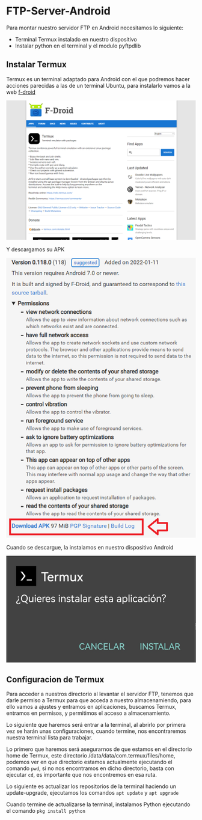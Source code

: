 # FTP-Server-Android

Para montar nuestro servidor FTP en Android necesitamos lo siguiente:
- Terminal Termux instalado en nuestro dispositivo
- Instalar python en el terminal y el modulo pyftpdlib

## Instalar Termux

Termux es un terminal adaptado para Android con el que podremos hacer acciones parecidas a las de un terminal Ubuntu, para instalarlo vamos a la web [f-droid](https://f-droid.org/en/packages/com.termux/) 

![imagen1](/images/img1.PNG)

Y descargamos su APK

![imagen2](/images/img2.png)

Cuando se descargue, la instalamos en nuestro dispositivo Android

![imagen3](/images/img3.png)

## Configuracion de Termux

Para acceder a nuestros directorio al levantar el servidor FTP, tenemos que darle permiso a Termux para que acceda a nuestro almacenamiendo, para ello vamos a ajustes y entramos en aplicaciones, buscamos Termux, entramos en permisos, y permitimos el acceso a almacenamiento.

Lo siguiente que haremos será entrar a la terminal, al abrirlo por primera vez se harán unas configuraciones, cuando termine, nos encontraremos nuestra terminal lista para trabajar.

Lo primero que haremos será asegurarnos de que estamos en el directorio home de Termux, este directorio /data/data/com.termux/files/home, podemos ver en que directorio estamos actualmente ejecutando el comando ``pwd``, si no nos encontramos en dicho directorio, basta con ejecutar ``cd``, es importante que nos encontremos en esa ruta.

Lo siguiente es actualizar los repositorios de la terminal haciendo un update-upgrade, ejecutamos los comandos ``apt update`` y ``apt upgrade``

Cuando termine de actualizarse la terminal, instalamos Python ejecutando el comando ``pkg install python``
